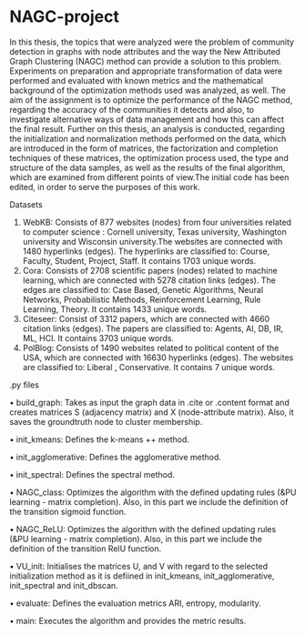 # NAGC-project
In this thesis, the topics that were analyzed were the problem of community detection
in graphs with node attributes and the way the New Attributed Graph Clustering (NAGC)
method can provide a solution to this problem. Experiments on preparation and appropriate
transformation of data were performed and evaluated with known metrics and the mathematical
background of the optimization methods used was analyzed, as well. The aim of the assignment
is to optimize the performance of the NAGC method, regarding the accuracy of the communities
it detects and also, to investigate alternative ways of data management and how this can affect
the final result. Further on this thesis, an analysis is conducted, regarding the initialization and
normalization methods performed on the data, which are introduced in the form of matrices,
the factorization and completion techniques of these matrices, the optimization process used,
the type and structure of the data samples, as well as the results of the final algorithm, which
are examined from different points of view.The initial code has been edited, in order to serve the
purposes of this work.

Datasets

1. WebKB: Consists of 877 websites (nodes) from four universities related to computer science : Cornell university, Texas university, Washington university and Wisconsin university.The websites are connected with 1480 hyperlinks (edges). The hyperlinks are classified to: Course, Faculty, Student, Project, Staff. It contains 1703 unique words.
2. Cora: Consists of 2708 scientific papers (nodes) related to machine learning, which are connected with 5278 citation links (edges). The edges are classified to: Case Based, Genetic Algorithms, Neural Networks, Probabilistic Methods, Reinforcement Learning, Rule Learning, Theory. It contains 1433 unique words.
3. Citeseer: Consist of 3312 papers, which are connected with 4660 citation links (edges). The papers are classified to: Agents, AI, DB, IR, ML, HCI. It contains 3703 unique words.
4. PolBlog: Consists of 1490 websites related to political content of the USA, which are connected with 16630 hyperlinks (edges). The websites are classified to: Liberal , Conservative. It contains 7 unique words.


.py files

• build_graph: Takes as input the graph data in .cite or .content format and creates matrices S (adjacency matrix) and X (node-attribute matrix). Also, it saves the groundtruth node to cluster membership.

• init_kmeans: Defines the k-means ++ method.

• init_agglomerative: Defines the agglomerative method.

• init_spectral: Defines the spectral method.

• NAGC_class: Optimizes the algorithm with the defined updating rules (&PU learning - matrix completion). Also, in this part we include the definition of the transition sigmoid function.

• NAGC_ReLU: Optimizes the algorithm with the defined updating rules (&PU learning - matrix completion). Also, in this part we include the definition of the transition RelU function.

• VU_init: Initialises the matrices U, and V with regard to the selected initialization method as it is defiined in init_kmeans, init_agglomerative, init_spectral and init_dbscan.

• evaluate: Defines the evaluation metrics ARI, entropy, modularity.

• main: Executes the algorithm and provides the metric results.


